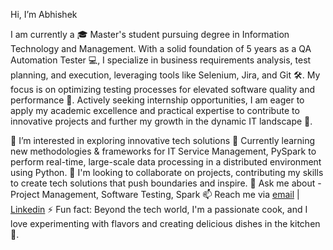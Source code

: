 Hi, I’m Abhishek

I am currently a 🎓 Master's student pursuing degree in Information Technology and Management. With a solid foundation of 5 years as a QA Automation Tester 💻,
I specialize in business requirements analysis, test planning, and execution, leveraging tools like Selenium, Jira, and Git 🛠️. My focus is on optimizing testing processes for elevated software quality and performance 🚀. 
Actively seeking internship opportunities, I am eager to apply my academic excellence and practical expertise to contribute to innovative projects and further my growth in the dynamic IT landscape 🤝.

👀 I’m interested in exploring innovative tech solutions
🌱 Currently learning new methodologies & frameworks for IT Service Management, PySpark to perform real-time, large-scale data processing in a distributed environment using Python.
💞️ I'm looking to collaborate on projects, contributing my skills to create tech solutions that push boundaries and inspire.
💬 Ask me about - Project Management, Software Testing, Spark
📫 Reach me via [email](mailto:aanand25@hawk.iit.edu) | [Linkedin](https://linkedin.com/anandavii)
⚡ Fun fact: Beyond the tech world, I'm a passionate cook, and I love experimenting with flavors and creating delicious dishes in the kitchen 🧩.
